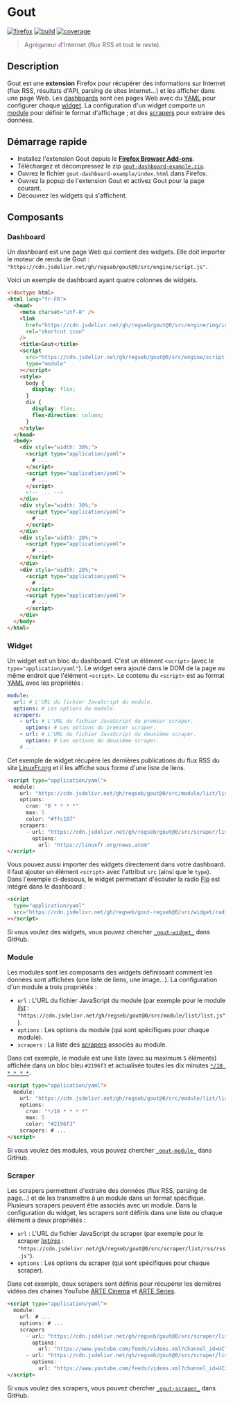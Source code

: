 # Gout

[![firefox][img-firefox]][link-firefox] [![build][img-build]][link-build]
[![coverage][img-coverage]][link-coverage]

> Agrégateur d'Internet (flux RSS et tout le reste).

## Description

Gout est une **extension** Firefox pour récupérer des informations sur Internet
(flux RSS, résultats d'API, parsing de sites Internet...) et les afficher dans
une page Web. Les [dashboards](#dashboard) sont ces pages Web avec du
[YAML](https://yaml.org/ "YAML Ain't Markup Language") pour configurer chaque
[widget](#widget). La configuration d'un widget comporte un [module](#module)
pour définir le format d'affichage ; et des [scrapers](#scraper) pour extraire
des données.

## Démarrage rapide

- Installez l'extension Gout depuis le [**Firefox Browser
  Add-ons**][link-firefox].
- Téléchargez et décompressez le zip
  [`gout-dashboard-example.zip`](examples/gout-dashboard-example.zip).
- Ouvrez le fichier `gout-dashboard-example/index.html` dans Firefox.
- Ouvrez la popup de l'extension Gout et activez Gout pour la page courant.
- Découvrez les widgets qui s'affichent.

## Composants

### Dashboard

Un dashboard est une page Web qui contient des widgets. Elle doit importer le
moteur de rendu de Gout :
`"https://cdn.jsdelivr.net/gh/regseb/gout@0/src/engine/script.js"`.

Voici un exemple de dashboard ayant quatre colonnes de widgets.

```html
<!doctype html>
<html lang="fr-FR">
  <head>
    <meta charset="utf-8" />
    <link
      href="https://cdn.jsdelivr.net/gh/regseb/gout@0/src/engine/img/icon.svg"
      rel="shortcut icon"
    />
    <title>Gout</title>
    <script
      src="https://cdn.jsdelivr.net/gh/regseb/gout@0/src/engine/script.js"
      type="module"
    ></script>
    <style>
      body {
        display: flex;
      }
      div {
        display: flex;
        flex-direction: column;
      }
    </style>
  </head>
  <body>
    <div style="width: 30%;">
      <script type="application/yaml">
        # ...
      </script>
      <script type="application/yaml">
        # ...
      </script>
      <!-- ... -->
    </div>
    <div style="width: 30%;">
      <script type="application/yaml">
        # ...
      </script>
    </div>
    <div style="width: 20%;">
      <script type="application/yaml">
        # ...
      </script>
    </div>
    <div style="width: 20%;">
      <script type="application/yaml">
        # ...
      </script>
      <script type="application/yaml">
        # ...
      </script>
    </div>
  </body>
</html>
```

### Widget

Un widget est un bloc du dashboard. C'est un élément `<script>` (avec le
`type="application/yaml"`). Le widget sera ajouté dans le DOM de la page au même
endroit que l'élément `<script>`. Le contenu du `<script>` est au format
[YAML](https://yaml.org/ "YAML Ain't Markup Language") avec les propriétés :

```yaml
module:
  url: # L'URL du fichier JavaScript du module.
  options: # Les options du module.
  scrapers:
    - url: # L'URL du fichier JavaScript du premier scraper.
      options: # Les options du premier scraper.
    - url: # L'URL du fichier JavaScript du deuxième scraper.
      options: # Les options du deuxième scraper.
    # ...
```

Cet exemple de widget récupère les dernières publications du flux RSS du site
[LinuxFr.org](https://linuxfr.org/) et il les affiche sous forme d'une liste de
liens.

```html
<script type="application/yaml">
  module:
    url: "https://cdn.jsdelivr.net/gh/regseb/gout@0/src/module/list/list.js"
    options:
      cron: "0 * * * *"
      max: 5
      color: "#ffc107"
    scrapers:
      - url: "https://cdn.jsdelivr.net/gh/regseb/gout@0/src/scraper/list/rss/rss.js"
        options:
          url: "https://linuxfr.org/news.atom"
</script>
```

Vous pouvez aussi importer des widgets directement dans votre dashboard. Il faut
ajouter un élément `<script>` avec l'attribut `src` (ainsi que le `type`). Dans
l'exemple ci-dessous, le widget permettant d'écouter la radio
[Fip](https://github.com/regseb/gout-regseb/tree/main/src/widget/radiofrance#readme)
est intégré dans le dashboard :

```html
<script
  type="application/yaml"
  src="https://cdn.jsdelivr.net/gh/regseb/gout-regseb@0/src/widget/radiofrance/fip.yaml"
></script>
```

Si vous voulez des widgets, vous pouvez chercher
[`_gout-widget_`](https://github.com/search?q=_gout-widget_+language%3AMarkdown&type=Code&l=Markdown)
dans GitHub.

### Module

Les modules sont les composants des widgets définissant comment les données sont
affichées (une liste de liens, une image...). La configuration d'un module a
trois propriétés :

- `url` : L'URL du fichier JavaScript du module (par exemple pour le module
  [_list_](src/module/list#readme) :
  `"https://cdn.jsdelivr.net/gh/regseb/gout@0/src/module/list/list.js"`).
- `options` : Les options du module (qui sont spécifiques pour chaque module).
- `scrapers` : La liste des [scrapers](#scraper) associés au module.

Dans cet exemple, le module est une liste (avec au maximum `5` éléments)
affichée dans un bloc bleu `#2196f3` et actualisée toutes les dix minutes
[`*/10 * * * *`](https://crontab.guru/#*/10_*_*_*_*).

```html
<script type="application/yaml">
  module:
    url: "https://cdn.jsdelivr.net/gh/regseb/gout@0/src/module/list/list.js"
    options:
      cron: "*/10 * * * *"
      max: 5
      color: "#2196f3"
    scrapers: # ...
</script>
```

Si vous voulez des modules, vous pouvez chercher
[`_gout-module_`](https://github.com/search?q=_gout-module_+language%3AMarkdown&type=Code&l=Markdown)
dans GitHub.

### Scraper

Les scrapers permettent d'extraire des données (flux RSS, parsing de page...) et
de les transmettre à un module dans un format spécifique. Plusieurs scrapers
peuvent être associés avec un module. Dans la configuration du widget, les
scrapers sont définis dans une liste ou chaque élément a deux propriétés :

- `url` : L'URL du fichier JavaScript du scraper (par exemple pour le scraper
  [_list/rss_](src/scraper/list/rss#readme) :
  `"https://cdn.jsdelivr.net/gh/regseb/gout@0/src/scraper/list/rss/rss.js"`).
- `options` : Les options du scraper (qui sont spécifiques pour chaque scraper).

Dans cet exemple, deux scrapers sont définis pour récupérer les dernières vidéos
des chaines YouTube [ARTE Cinema](https://www.youtube.com/@artecinemafr) et
[ARTE Séries](https://www.youtube.com/@arteseries).

```html
<script type="application/yaml">
  module:
    url: # ...
    options: # ...
    scrapers
      - url: "https://cdn.jsdelivr.net/gh/regseb/gout@0/src/scraper/list/rss/rss.js"
        options:
          url: "https://www.youtube.com/feeds/videos.xml?channel_id=UClo03hULFynpoX3w1Jv7fhw"
      - url: "https://cdn.jsdelivr.net/gh/regseb/gout@0/src/scraper/list/rss/rss.js"
        options:
          url: "https://www.youtube.com/feeds/videos.xml?channel_id=UCzaf-8cAEiXfynukcmV5MXw"
</script>
```

Si vous voulez des scrapers, vous pouvez chercher
[`_gout-scraper_`](https://github.com/search?q=_gout-scraper_+language%3AMarkdown&type=Code&l=Markdown)
dans GitHub.

[img-firefox]:
  https://img.shields.io/amo/v/gout.svg?label=add-on&logo=firefox-browser&logoColor=whitesmoke
[img-build]:
  https://img.shields.io/github/actions/workflow/status/regseb/gout/ci.yml?branch=main&logo=github&logoColor=whitesmoke
[img-coverage]:
  https://img.shields.io/endpoint?label=coverage&url=https%3A%2F%2Fbadge-api.stryker-mutator.io%2Fgithub.com%2Fregseb%2Fgout%2Fmain
[link-firefox]: https://addons.mozilla.org/addon/gout/
[link-build]:
  https://github.com/regseb/gout/actions/workflows/ci.yml?query=branch%3Amain
[link-coverage]:
  https://dashboard.stryker-mutator.io/reports/github.com/regseb/gout/main
